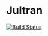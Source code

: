 # Jultran

[![Build Status](https://travis-ci.org/jsbj/Jultran.jl.png)](https://travis-ci.org/jsbj/Jultran.jl)
